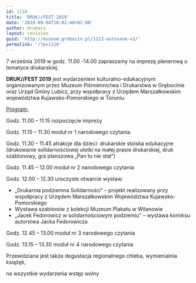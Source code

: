 ```yaml
---
id: 1118
title: 'DRUK//FEST 2019'
date: '2019-09-04T18:02:40+02:00'
author: drukarz
layout: revision
guid: 'http://muzeum.grebocin.pl/1113-autosave-v1/'
permalink: '/?p=1118'
---
```


7 września 2019 w godz. 11.00 -14.00 zapraszamy na imprezę plenerową o tematyce drukarskiej.

**DRUK//FEST 2019** jest wydarzeniem kulturalno-edukacyjnym organizowanym przez Muzeum Piśmiennictwa i Drukarstwa w Grębocinie oraz Urząd Gminy Lubicz, przy współpracy z Urzędem Marszałkowskim województwa Kujawsko-Pomorskiego w Toruniu.

<u>Program:</u>

Godz. 11.00 – 11.15 rozpoczęcie imprezy

Godz. 11.15 – 11.30 moduł nr 1 narodowego czytania

Godz. 11.30 – 11.45 atrakcje dla dzieci: drukarskie stoiska edukacyjne (drukowanie solidarnościowej ulotki na małej prasie drukarskiej, druk szablonowy, gra planszowa „Pan tu nie stał”)

Godz. 11.45 – 12.00 moduł nr 2 narodowego czytania

Godz. 12.00 – 12.30 uroczyste otwarcie wystaw:

- „Drukarnia podziemna Solidarności” – projekt realizowany przy współpracy z Urzędem Marszałkowskim Województwa Kujawsko-Pomorskiego
- Wystawa szablonów z kolekcji Muzeum Plakatu w Wilanowie
- „Jacek Fedorowicz w solidarnościowym podziemiu” – wystawa komiksu autorstwa Jacka Fedorowicza

Godz. 12.45 – 13.00 moduł nr 3 narodowego czytania

Godz. 13.15 – 13.30 moduł nr 4 narodowego czytania

Przewidziana jest także degustacja regionalnego chleba, wymienialnia książęk,

na wszystkie wydarzenia wstęp wolny